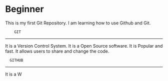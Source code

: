 # Beginner
This is my first Git Repository. I am learning how to use Github and Git.

        GIT
--------------------
It is a Version Control System. 
It is a Open Source software.
It is Popular and fast.
It allows users to share and change the code.

      GITHUB
--------------------
It is a W
